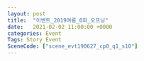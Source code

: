```yaml
---
layout: post
title:  "이벤트_2019여름_0화_오프닝"
date:   2021-02-02 11:00:00 +0000
categories: Event
Tags: Story Event
SceneCode: ["scene_evt190627_cp0_q1_s10"]
---
```


